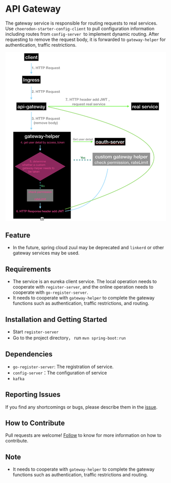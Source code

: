 # API Gateway
The gateway service is responsible for routing requests to real services. Use `choerodon-starter-config-client` to pull configuration information including routes from `config-server `to implement dynamic routing. After requesting to remove the request body, it is forwarded to `gateway-helper` for authentication, traffic restrictions.

![Flow chart](screenshot/flow_chart.png)

## Feature
- In the future, spring cloud zuul may be deprecated and `linkerd` or other gateway services may be used.

## Requirements
- The service is an eureka client service. The local operation needs to cooperate with `register-server`, and the online operation needs to cooperate with `go-register-server`.
- It needs to cooperate with `gateway-helper` to complete the gateway functions such as authentication, traffic restrictions, and routing.

## Installation and Getting Started
- Start `register-server`
- Go to the project directory， run `mvn spring-boot:run`

## Dependencies
- `go-register-server`:   The registration of service.
- `config-server`：The configuration of service
- `kafka`

## Reporting Issues
If you find any shortcomings or bugs, please describe them in the [issue](https://github.com/choerodon/choerodon/issues/new?template=issue_template.md).

## How to Contribute
Pull requests are welcome! [Follow](https://github.com/choerodon/choerodon/blob/master/CONTRIBUTING.md) to know for more information on how to contribute.


## Note
- It needs to cooperate with `gateway-helper` to complete the gateway functions such as authentication, traffic restrictions and routing.
